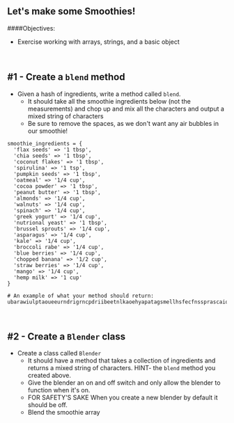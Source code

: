 ## Let's make some Smoothies!


####Objectives:
- Exercise working with arrays, strings, and a basic object

<br>

## #1 - Create a `blend` method
- Given a hash of ingredients, write a method called `blend`.
	- It should take all the smoothie ingredients below (not the measurements) and chop up and mix all the characters and output a mixed string of characters
	- Be sure to remove the spaces, as we don't want any air bubbles in our smoothie!


```
smoothie_ingredients = {
  'flax seeds' => '1 tbsp',
  'chia seeds' => '1 tbsp',
  'coconut flakes' => '1 tbsp',
  'spirulina' => '1 tsp',
  'pumpkin seeds' => '1 tbsp',
  'oatmeal' => '1/4 cup',
  'cocoa powder' => '1 tbsp',
  'peanut butter' => '1 tbsp',
  'almonds' => '1/4 cup',
  'walnuts' => '1/4 cup',
  'spinach' => '1/4 cup',
  'greek yogurt' => '1/4 cup',
  'nutrional yeast' => '1 tbsp',
  'brussel sprouts' => '1/4 cup',
  'asparagus' => '1/4 cup',
  'kale' => '1/4 cup',
  'broccoli rabe' => '1/4 cup',
  'blue berries' => '1/4 cup',
  'chopped banana' => '1/2 cup',
  'straw berries' => '1/4 cup',
  'mango' => '1/4 cup',
  'hemp milk' => '1 cup'
}

# An example of what your method should return:  ubarawiulptaoueeurndrigrncpdriibeetnlkaoehyapatagsmellhsfecfnssprascaioetnaarophmsabumeproigsbeutaselulxeocblpeookanorysssgelsemitrdawecraopanokdutuspwbsoniesrllmndiricuthucerntsrmasacbopulkeslaresnkeodeestasnetapb

```

<br>


## #2 - Create a `Blender` class
- Create a class called `Blender`
	- It should have a method that takes a collection of ingredients and returns a mixed string of characters. HINT- the `blend` method you created above.
	- Give the blender an on and off switch and only allow the blender to function when it's on.
	- FOR SAFETY'S SAKE When you create a new blender by default it should be off.
	- Blend the smoothie array

